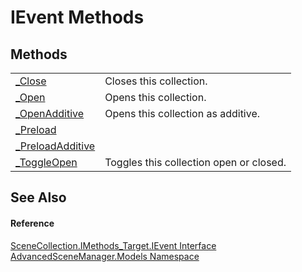 # IEvent Methods




## Methods
<table>
<tr>
<td><a href="M_AdvancedSceneManager_Models_SceneCollection_IMethods_Target_IEvent__Close.md">_Close</a></td>
<td>Closes this collection.</td></tr>
<tr>
<td><a href="M_AdvancedSceneManager_Models_SceneCollection_IMethods_Target_IEvent__Open.md">_Open</a></td>
<td>Opens this collection.</td></tr>
<tr>
<td><a href="M_AdvancedSceneManager_Models_SceneCollection_IMethods_Target_IEvent__OpenAdditive.md">_OpenAdditive</a></td>
<td>Opens this collection as additive.</td></tr>
<tr>
<td><a href="M_AdvancedSceneManager_Models_SceneCollection_IMethods_Target_IEvent__Preload.md">_Preload</a></td>
<td> </td></tr>
<tr>
<td><a href="M_AdvancedSceneManager_Models_SceneCollection_IMethods_Target_IEvent__PreloadAdditive.md">_PreloadAdditive</a></td>
<td> </td></tr>
<tr>
<td><a href="M_AdvancedSceneManager_Models_SceneCollection_IMethods_Target_IEvent__ToggleOpen.md">_ToggleOpen</a></td>
<td>Toggles this collection open or closed.</td></tr>
</table>

## See Also


#### Reference
<a href="T_AdvancedSceneManager_Models_SceneCollection_IMethods_Target_IEvent.md">SceneCollection.IMethods_Target.IEvent Interface</a>  
<a href="N_AdvancedSceneManager_Models.md">AdvancedSceneManager.Models Namespace</a>  
